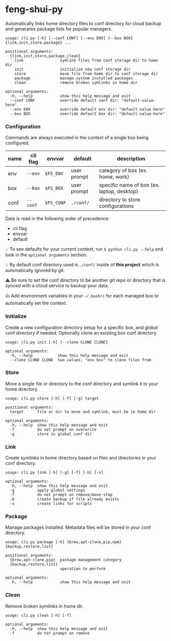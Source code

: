 feng-shui-py
=====
Automatically links home directory files to conf directory for cloud backup and generates package lists for popular managers.

```
usage: cli.py [-h] [--conf CONF] [--env ENV] [--box BOX] {link,init,store,package} ...

positional arguments:
  {link,init,store,package,clean}
    link                symlink files from conf storage dir to home dir
    init                initialize new conf storage dir
    store               move file from home dir to conf storage dir
    package             manage system installed packages
    clean               remove broken symlinks in home dir

optional arguments:
  -h, --help            show this help message and exit
  --conf CONF           override default conf dir: "default-value-here"
  --env ENV             override default env dir: "default-value-here"
  --box BOX             override default box dir: "default-value-here"
```

### Configuration

Commands are always executed in the context of a single box being configured.

| name | cli flag | envvar | default | description |
| ------------- | ------------- | ------------- | ------------- | ------------- |
| env  | `--env`  | `$FS_ENV`  | user prompt | category of box (ex. home, work)           |
| box  | `--box`  | `$FS_BOX`  | user prompt | specific name of box (ex. laptop, desktop) |
| conf | `--conf` | `$FS_CONF` | `./conf/`  | directory to store configurations   |

Data is read in the following order of precedence:
* cli flag
* envvar
* default

:bulb: To see defaults for your current context, run `$ python cli.py --help` and look in the `optional arguments` section.

:bulb: By default conf directory used is `./conf/` inside of **this project** which is automatically ignored by git.

:warning: Be sure to set the conf directory to be another git repo or directory that is synced with a cloud service to backup your data.

:+1: Add environment variables in your `~/.bashrc` for each managed box to automatically set the context.

### Initialize
Create a new configuration directory setup for a specific box, and global conf directory if needed. Optionally clone an existing box conf directory.

```
usage: cli.py init [-h] [--clone CLONE CLONE]

optional arguments:
  -h, --help           show this help message and exit
  --clone CLONE CLONE  two values, "env box" to clone files from
```


### Store
Move a single file or directory to the conf directory and symlink it to your home directory.

```
usage: cli.py store [-h] [-f] [-g] target

positional arguments:
  target      file or dir to move and symlink, must be in home dir

optional arguments:
  -h, --help  show this help message and exit
  -f          do not prompt on overwrite
  -g          store in global conf dir
```

### Link
Create symlinks in home directory based on files and directories in your conf directory.

```
usage: cli.py link [-h] [-g] [-f] [-b] [-s]

optional arguments:
  -h, --help  show this help message and exit
  -g          apply global settings
  -f          do not prompt on remove/move step
  -b          create backup if file already exists
  -s          create links for scripts
```

### Package
Manage packages installed. Metadata files will be stored in your conf directory.

```
usage: cli.py package [-h] {brew,apt-clone,pip,npm} {backup,restore,list}

positional arguments:
  {brew,apt-clone,pip}  package management category
  {backup,restore,list}
                        operation to perform

optional arguments:
  -h, --help            show this help message and exit
```

### Clean

Remove broken symlinks in home dir.

```
usage: cli.py clean [-h] [-f]

optional arguments:
  -h, --help  show this help message and exit
  -f          do not prompt on remove
```
